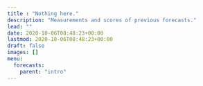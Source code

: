 ```yaml
---
title : "Nothing here."
description: "Measurements and scores of previous forecasts."
lead: ""
date: 2020-10-06T08:48:23+00:00
lastmod: 2020-10-06T08:48:23+00:00
draft: false
images: []
menu:
  forecasts:
    parent: "intro"
---
```


